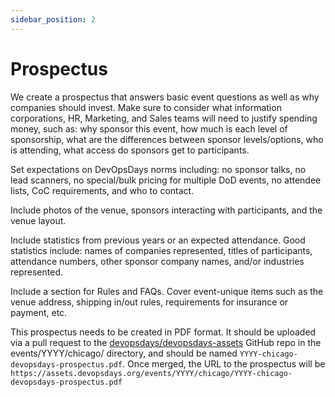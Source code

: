 ```yaml
---
sidebar_position: 2
---
```


# Prospectus 

We create a prospectus that answers basic event questions as well as why companies should invest. Make sure to consider what information corporations, HR, Marketing, and Sales teams will need to justify spending money, such as: why sponsor this event, how much is each level of sponsorship, what are the differences between sponsor levels/options, who is attending, what access do sponsors get to participants.

Set expectations on DevOpsDays norms including: no sponsor talks, no lead scanners, no special/bulk pricing for multiple DoD events, no attendee lists, CoC requirements, and who to contact.

Include photos of the venue, sponsors interacting with participants, and the venue layout.

Include statistics from previous years or an expected attendance. Good statistics include: names of companies represented, titles of participants, attendance numbers, other sponsor company names, and/or industries represented.

Include a section for Rules and FAQs. Cover event-unique items such as the venue address, shipping in/out rules, requirements for insurance or payment, etc.

This prospectus needs to be created in PDF format. It should be uploaded via a pull request to the [devopsdays/devopsdays-assets](https://github.com/devopsdays/devopsdays-assets) GitHub repo in the events/YYYY/chicago/ directory, and should be named `YYYY-chicago-devopsdays-prospectus.pdf`. Once merged, the URL to the prospectus will be `https://assets.devopsdays.org/events/YYYY/chicago/YYYY-chicago-devopsdays-prospectus.pdf`